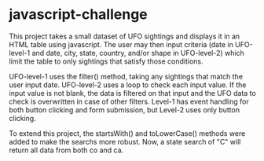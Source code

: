 # javascript-challenge

This project takes a small dataset of UFO sightings and displays it in an HTML table using javascript. The user may then input criteria (date in UFO-level-1 and date, city, state, country, and/or shape in UFO-level-2) which limit the table to only sightings that satisfy those conditions. 

UFO-level-1 uses the filter() method, taking any sightings that match the user input date. UFO-level-2 uses a loop to check each input value. If the input value is not blank, the data is filtered on that input and the UFO data to check is overwritten in case of other filters. Level-1 has event handling for both button clicking and form submission, but Level-2 uses only button clicking.

To extend this project, the startsWith() and toLowerCase() methods were added to make the searchs more robust. Now, a state search of "C" will return all data from both co and ca.
